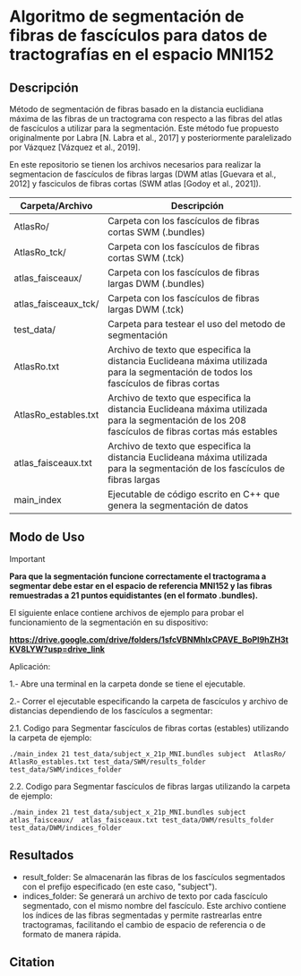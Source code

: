 # Algoritmo de segmentación de fibras de fascículos para datos de tractografías en el espacio MNI152

## Descripción

Método de segmentación de fibras basado en la distancia euclidiana máxima de las fibras de un tractograma con respecto a las fibras del atlas de fascículos a utilizar para la segmentación. Este método fue propuesto originalmente por Labra [N. Labra et al., 2017] y posteriormente paralelizado por Vázquez [Vázquez et al., 2019].

En este repositorio se tienen los archivos necesarios para realizar la segmentacion de fascículos de fibras largas (DWM atlas [Guevara et al., 2012] y fasciculos de fibras cortas (SWM atlas [Godoy et al., 2021]). 


| Carpeta/Archivo         | Descripción                                                                                 |
|-------------------------|---------------------------------------------------------------------------------------------|
| AtlasRo/                | Carpeta con los fascículos de fibras cortas SWM (.bundles)                                   |
| AtlasRo_tck/            | Carpeta con los fascículos de fibras cortas SWM (.tck)                                       |
| atlas_faisceaux/        | Carpeta con los fascículos de fibras largas DWM (.bundles)                                   |
| atlas_faisceaux_tck/    | Carpeta con los fascículos de fibras largas DWM (.tck)                                       |
| test_data/              | Carpeta para testear el uso del metodo de segmentación                                       |
| AtlasRo.txt             | Archivo de texto que especifica la distancia Euclideana máxima utilizada para la segmentación de todos los fascículos de fibras cortas |
| AtlasRo_estables.txt    | Archivo de texto que especifica la distancia Euclideana máxima utilizada para la segmentación de los 208 fascículos de fibras cortas más estables |
| atlas_faisceaux.txt     | Archivo de texto que especifica la distancia Euclideana máxima utilizada para la segmentación de los fascículos de fibras largas |
| main_index              | Ejecutable de código escrito en C++ que genera la segmentación de datos                      |



## Modo de Uso

> [!IMPORTANT]  
> **Para que la segmentación funcione correctamente el tractograma a segmentar debe estar en el espacio de referencia MNI152 y las fibras remuestradas a 21 puntos equidistantes (en el formato .bundles).**

El siguiente enlace contiene archivos de ejemplo para probar el funcionamiento de la segmentación en su dispositivo:

**https://drive.google.com/drive/folders/1sfcVBNMhlxCPAVE_BoPI9hZH3tKV8LYW?usp=drive_link**

Aplicación:

1.- Abre una terminal en la carpeta donde se tiene el ejecutable.

2.- Correr el ejecutable especificando la carpeta de fascículos y archivo de distancias dependiendo de los fascículos a segmentar:

2.1. Codigo para Segmentar fascículos de fibras cortas (estables) utilizando la carpeta de ejemplo:

```console
./main_index 21 test_data/subject_x_21p_MNI.bundles subject  AtlasRo/ AtlasRo_estables.txt test_data/SWM/results_folder test_data/SWM/indices_folder
```

2.2. Codigo para Segmentar fascículos de fibras largas utilizando la carpeta de ejemplo:

```console
./main_index 21 test_data/subject_x_21p_MNI.bundles subject atlas_faisceaux/  atlas_faisceaux.txt test_data/DWM/results_folder test_data/DWM/indices_folder

```

## Resultados

- result_folder: Se almacenarán las fibras de los fascículos segmentados con el prefijo especificado (en este caso, "subject").
- indices_folder: Se generará un archivo de texto por cada fascículo segmentado, con el mismo nombre del fascículo. Este archivo contiene los índices de las fibras segmentadas y permite rastrearlas entre tractogramas, facilitando el cambio de espacio de referencia o de formato de manera rápida.


## Citation